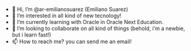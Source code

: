 - 👋 Hi, I’m @ar-emilianosuarez (Emiliano Suarez)
- 👀 I’m interested in all kind of new tecnology!
- 🌱 I’m currently learning with Oracle in Oracle Next Education.
- 💞️ I’m looking to collaborate on all kind of things (behold, i'm a newbie, but i learn fast!)
- 📫 How to reach me? you can send me an email! 

<!---
ar-emilianosuarez/ar-emilianosuarez is a ✨ special ✨ repository because its `README.md` (this file) appears on your GitHub profile.
You can click the Preview link to take a look at your changes.
--->
